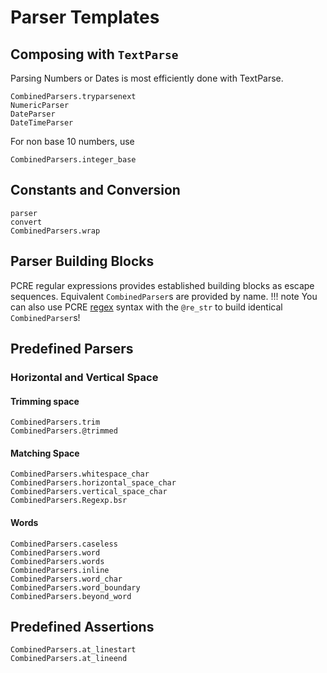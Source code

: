 # Parser Templates

## Composing with `TextParse`
Parsing Numbers or Dates is most efficiently done with TextParse.

```@docs
CombinedParsers.tryparsenext
NumericParser
DateParser
DateTimeParser
```

For non base 10 numbers, use
```@docs
CombinedParsers.integer_base
```

## Constants and Conversion
```@docs
parser
convert
CombinedParsers.wrap
```	

## Parser Building Blocks
PCRE regular expressions provides established building blocks as escape sequences.
Equivalent `CombinedParser`s are provided by name.
!!! note 
    You can also use PCRE [regex](regexp.md) syntax with the `@re_str` 
    to build identical `CombinedParser`s!

## Predefined Parsers
### Horizontal and Vertical Space

#### Trimming space
```@docs
CombinedParsers.trim
CombinedParsers.@trimmed
```

#### Matching Space
```@docs
CombinedParsers.whitespace_char
CombinedParsers.horizontal_space_char
CombinedParsers.vertical_space_char
CombinedParsers.Regexp.bsr
```

#### Words
```@docs
CombinedParsers.caseless
CombinedParsers.word
CombinedParsers.words
CombinedParsers.inline
CombinedParsers.word_char
CombinedParsers.word_boundary
CombinedParsers.beyond_word
```

## Predefined Assertions
```@docs
CombinedParsers.at_linestart
CombinedParsers.at_lineend
```

